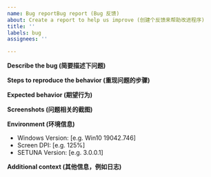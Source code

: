 ```yaml
---
name: Bug reportBug report (Bug 反馈)
about: Create a report to help us improve (创建个反馈来帮助改进程序)
title: ''
labels: bug
assignees: ''

---
```


**Describe the bug (简要描述下问题)**



**Steps to reproduce the behavior (重现问题的步骤)**



**Expected behavior (期望行为)**



**Screenshots (问题相关的截图)**



**Environment (环境信息)**

 - Windows Version: [e.g. Win10 19042.746]
 - Screen DPI: [e.g. 125%]
 - SETUNA Version: [e.g. 3.0.0.1]



**Additional context (其他信息，例如日志)**

